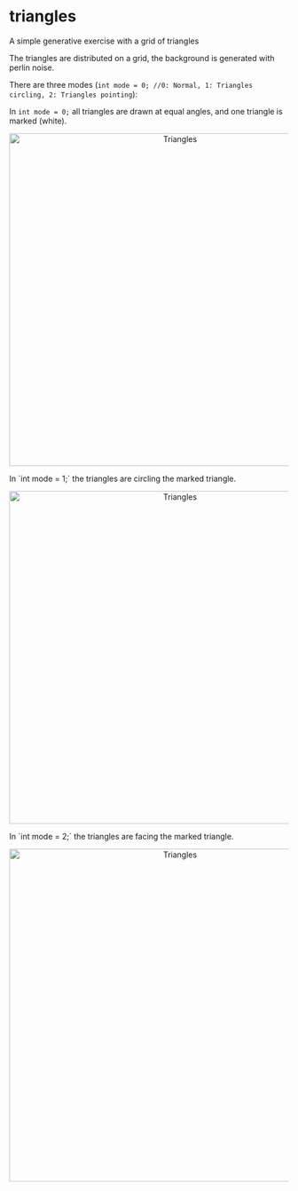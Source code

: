 # triangles
A simple generative exercise with a grid of triangles

The triangles are distributed on a grid, the background is generated with perlin noise.

There are three modes (`int mode = 0; //0: Normal, 1: Triangles circling, 2: Triangles pointing`):

In `int mode = 0;` all triangles are drawn at equal angles, and one triangle is marked (white).
<p align="center">
  <img alt="Triangles" src="https://github.com/jse-co/triangles/blob/master/images/triangles_1.png?raw=true" width="600" />
</p>
In `int mode = 1;` the triangles are circling the marked triangle.
<p align="center">
  <img alt="Triangles" src="https://github.com/jse-co/triangles/blob/master/images/triangles_2.png?raw=true" width="600" />
</p>
In `int mode = 2;` the triangles are facing the marked triangle.
<p align="center">
  <img alt="Triangles" src="https://github.com/jse-co/triangles/blob/master/images/triangles_3.png?raw=true" width="600" />
</p>
